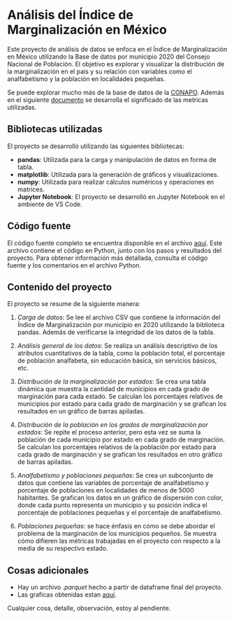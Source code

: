 # Análisis del Índice de Marginalización en México

Este proyecto de análisis de datos se enfoca en el Índice de Marginalización en México utilizando la Base de datos por municipio 2020 del Consejo Nacional de Población. El objetivo es explorar y visualizar la distribución de la marginalización en el país y su relación con variables como el analfabetismo y la población en localidades pequeñas.

Se puede explorar mucho más de la base de datos de la [CONAPO](https://www.gob.mx/conapo/documentos/indices-de-marginacion-2020-284372). Además en el siguiente [documento](https://www.gob.mx/cms/uploads/attachment/file/685354/Nota_te_cnica_IMEyM_2020.pdf) se desarrolla el significado de las metricas utilizadas.

## Bibliotecas utilizadas

El proyecto se desarrolló utilizando las siguientes bibliotecas:

- **pandas**: Utilizada para la carga y manipulación de datos en forma de tabla.
- **matplotlib**: Utilizada para la generación de gráficos y visualizaciones.
- **numpy**: Utilizada para realizar cálculos numéricos y operaciones en matrices.
- **Jupyter Notebook**: El proyecto se desarrolló en Jupyter Notebook en el ambiente de VS Code.

## Código fuente

El código fuente completo se encuentra disponible en el archivo [aquí](https://github.com/fofojaramillo/datsci-prog-proyecto/blob/main/ind-marg.ipynb). Este archivo contiene el código en Python, junto con los pasos y resultados del proyecto. Para obtener información más detallada, consulta el código fuente y los comentarios en el archivo Python.

## Contenido del proyecto

El proyecto se resume de la siguiente manera:

1. *Carga de datos*: Se lee el archivo CSV que contiene la información del Índice de Marginalización por municipio en 2020 utilizando la biblioteca pandas. Además de verificarse la integridad de los datos de la tabla.

2. *Análisis general de los datos*: Se realiza un análisis descriptivo de los atributos cuantitativos de la tabla, como la población total, el porcentaje de población analfabeta, sin educación básica, sin servicios básicos, etc.

3. *Distribución de la marginalización por estados*: Se crea una tabla dinámica que muestra la cantidad de municipios en cada grado de marginación para cada estado. Se calculan los porcentajes relativos de municipios por estado para cada grado de marginación y se grafican los resultados en un gráfico de barras apiladas.

4. *Distribución de la población en los grados de marginalización por estados*: Se repite el proceso anterior, pero esta vez se suma la población de cada municipio por estado en cada grado de marginación. Se calculan los porcentajes relativos de la población por estado para cada grado de marginación y se grafican los resultados en otro gráfico de barras apiladas.

5. *Analfabetismo y poblaciones pequeñas*: Se crea un subconjunto de datos que contiene las variables de porcentaje de analfabetismo y porcentaje de poblaciones en localidades de menos de 5000 habitantes. Se grafican los datos en un gráfico de dispersión con color, donde cada punto representa un municipio y su posición indica el porcentaje de poblaciones pequeñas y el porcentaje de analfabetismo.

6. *Poblaciones pequeñas*: se hace énfasis en cómo se debe abordar el problema de la marginación de los municipios pequeños. Se muestra cómo difieren las métricas trabajadas en el proyecto con respecto a la media de su respectivo estado.

## Cosas adicionales

- Hay un archivo *.parquet* hecho a partir de dataframe final del proyecto.
- Las graficas obtenidas estan [aquí](https://github.com/fofojaramillo/datsci-prog-proyecto/tree/main/graficas).

Cualquier cosa, detalle, observación, estoy al pendiente.
